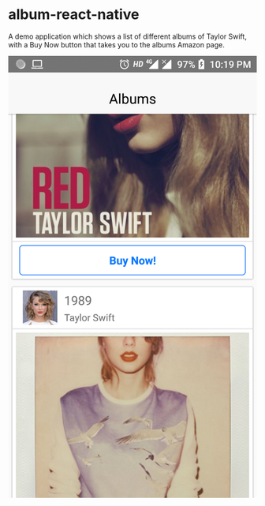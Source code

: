# album-react-native

A demo application which shows a list of different albums of Taylor Swift, with a Buy Now button that takes you to the albums Amazon page.

![Screenshot](screenshot.png)